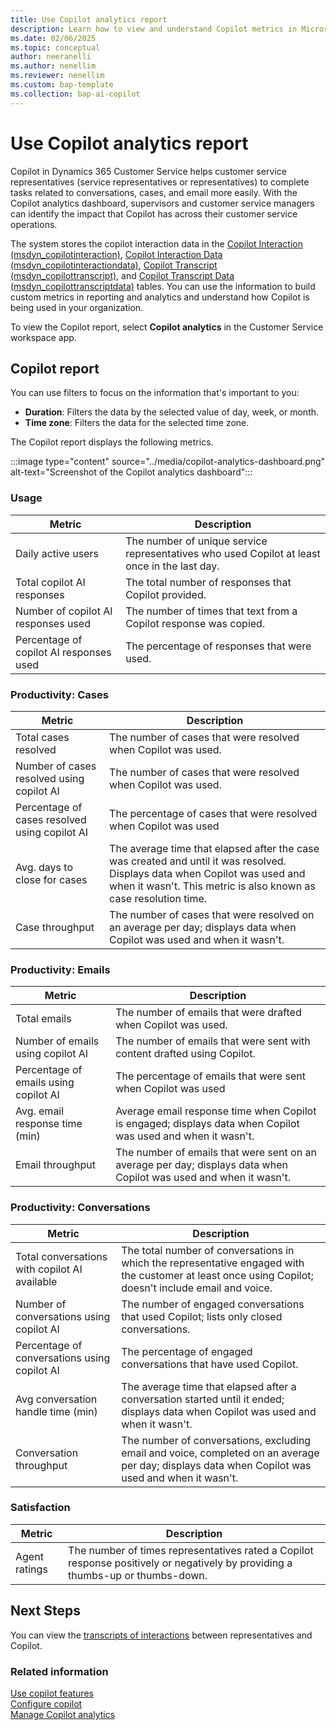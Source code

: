 ```yaml
---
title: Use Copilot analytics report
description: Learn how to view and understand Copilot metrics in Microsoft Dynamics 365 Customer Service.
ms.date: 02/06/2025
ms.topic: conceptual
author: neeranelli
ms.author: nenellim
ms.reviewer: nenellim
ms.custom: bap-template
ms.collection: bap-ai-copilot
---
```


# Use Copilot analytics report

Copilot in Dynamics 365 Customer Service helps customer service representatives (service representatives or representatives) to complete tasks related to conversations, cases, and email more easily. With the Copilot analytics dashboard, supervisors and customer service managers can identify the impact that Copilot has across their customer service operations.

The system stores the copilot interaction data in the [Copilot Interaction (msdyn_copilotinteraction)](../../developer/reference/entities/msdyn_copilotinteraction.md), [Copilot Interaction Data (msdyn_copilotinteractiondata)](../../developer/reference/entities/msdyn_copilotinteractiondata.md), [Copilot Transcript (msdyn_copilottranscript)](../../developer/reference/entities/msdyn_copilottranscript.md), and [Copilot Transcript Data (msdyn_copilottranscriptdata)](../../developer/reference/entities/msdyn_copilottranscriptdata.md) tables. You can use the information to build custom metrics in reporting and analytics and understand how Copilot is being used in your organization.

To view the Copilot report, select **Copilot analytics** in the Customer Service workspace app.

## Copilot report

You can use filters to focus on the information that's important to you:

- **Duration**: Filters the data by the selected value of day, week, or month.
- **Time zone**: Filters the data for the selected time zone.

The Copilot report displays the following metrics.

:::image type="content" source="../media/copilot-analytics-dashboard.png" alt-text="Screenshot of the Copilot analytics dashboard":::

### Usage

| Metric | Description |
|--------|---------|
| Daily active users | The number of unique service representatives who used Copilot at least once in the last day. |
| Total copilot AI responses | The total number of responses that Copilot provided. |
| Number of copilot AI responses used | The number of times that text from a Copilot response was copied. |
| Percentage of copilot AI responses used | The percentage of responses that were used. |

### Productivity: Cases

| Metric | Description |
|--------|---------|
| Total cases resolved | The number of cases that were resolved when Copilot was used. |
| Number of cases resolved using copilot AI | The number of cases that were resolved when Copilot was used. |
| Percentage of cases resolved using copilot AI | The percentage of cases that were resolved when Copilot was used |
| Avg. days to close for cases | The average time that elapsed after the case was created and until it was resolved. Displays data when Copilot was used and when it wasn't. This metric is also known as case resolution time. |
| Case throughput | The number of cases that were resolved on an average per day; displays data when Copilot was used and when it wasn't.|

### Productivity: Emails

| Metric | Description|
|--------|---------|
| Total emails | The number of emails that were drafted when Copilot was used. |
| Number of emails using copilot AI| The number of emails that were sent with content drafted using Copilot. |
| Percentage of emails using copilot AI | The percentage of emails that were sent when Copilot was used |
| Avg. email response time (min) | Average email response time when Copilot is engaged; displays data when Copilot was used and when it wasn't. |
| Email throughput | The number of emails that were sent on an average per day; displays data when Copilot was used and when it wasn't.|

### Productivity: Conversations

| Metric | Description |
|--------|---------|
| Total conversations with copilot AI available | The total number of conversations in which the representative engaged with the customer at least once using Copilot; doesn't include email and voice. |
| Number of conversations using copilot AI | The number of engaged conversations that used Copilot; lists only closed conversations. |
| Percentage of conversations using copilot AI | The percentage of engaged conversations that have used Copilot. |
| Avg conversation handle time (min) | The average time that elapsed after a conversation started until it ended; displays data when Copilot was used and when it wasn't.|
| Conversation throughput | The number of conversations, excluding email and voice, completed on an average per day; displays data when Copilot was used and when it wasn't.|

### Satisfaction

| Metric | Description |
| -------|---------|
| Agent ratings | The number of times representatives rated a Copilot response positively or negatively by providing a thumbs-up or thumbs-down. |

## Next Steps

You can view the [transcripts of interactions](../develop/download-copilot-transcript-data.md) between representatives and Copilot.

### Related information

[Use copilot features](use-copilot-features.md)  
[Configure copilot](../administer/configure-copilot-features.md)  
[Manage Copilot analytics](../administer/copilot-analytics.md)
